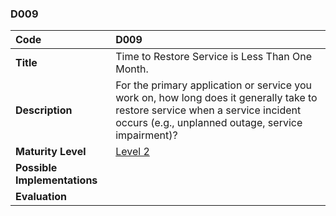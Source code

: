 ### D009

| **Code**           | **D009** |
| :--                | :--      |
| **Title**          | Time to Restore Service is Less Than One Month. |
| **Description**    | For the primary application or service you work on, how long does it generally take to restore service when a service incident occurs (e.g., unplanned outage, service impairment)? |
| **Maturity Level** | [Level 2](/levels#level-2) |
| **Possible Implementations** | |
| **Evaluation**     | |
